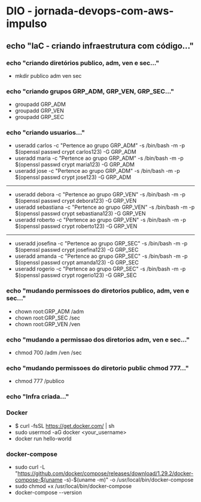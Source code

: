 # DIO - jornada-devops-com-aws-impulso

## echo "IaC - criando infraestrutura com código..."

### echo "criando diretórios publico, adm, ven e sec..."

- mkdir publico adm ven sec

### echo "criando grupos GRP_ADM, GRP_VEN, GRP_SEC..."

- groupadd GRP_ADM
- groupadd GRP_VEN
- groupadd GRP_SEC

### echo "criando usuarios..."

- useradd carlos -c "Pertence ao grupo GRP_ADM" -s /bin/bash -m -p $(openssl passwd crypt carlos123) -G GRP_ADM
- useradd maria -c "Pertence ao grupo GRP_ADM" -s /bin/bash -m -p $(openssl passwd crypt maria123) -G GRP_ADM
- useradd jose -c "Pertence ao grupo GRP_ADM" -s /bin/bash -m -p $(openssl passwd crypt jose123) -G GRP_ADM

---

- useradd debora -c "Pertence ao grupo GRP_VEN" -s /bin/bash -m -p $(openssl passwd crypt debora123) -G GRP_VEN
- useradd sebastiana -c "Pertence ao grupo GRP_VEN" -s /bin/bash -m -p $(openssl passwd crypt sebastiana123) -G GRP_VEN
- useradd roberto -c "Pertence ao grupo GRP_VEN" -s /bin/bash -m -p $(openssl passwd crypt roberto123) -G GRP_VEN

---

- useradd josefina -c "Pertence ao grupo GRP_SEC" -s /bin/bash -m -p $(openssl passwd crypt josefina123) -G GRP_SEC
- useradd amanda -c "Pertence ao grupo GRP_SEC" -s /bin/bash -m -p $(openssl passwd crypt amanda123) -G GRP_SEC
- useradd rogerio -c "Pertence ao grupo GRP_SEC" -s /bin/bash -m -p $(openssl passwd crypt rogerio123) -G GRP_SEC

### echo "mudando permissoes do diretorios publico, adm, ven e sec..."

- chown root:GRP_ADM /adm
- chown root:GRP_SEC /sec
- chown root:GRP_VEN /ven

### echo "mudando a permissao dos diretorios adm, ven e sec..."

- chmod 700 /adm /ven /sec

### echo "mudando permissoes do diretorio public chmod 777..."

- chmod 777 /publico

### echo "Infra criada..."

### Docker

- $ curl -fsSL https://get.docker.com/ | sh
- sudo usermod -aG docker <your_username>
- docker run hello-world

### docker-compose

- sudo curl -L "https://github.com/docker/compose/releases/download/1.29.2/docker-compose-$(uname -s)-$(uname -m)" -o /usr/local/bin/docker-compose
- sudo chmod +x /usr/local/bin/docker-compose
- docker-compose --version
